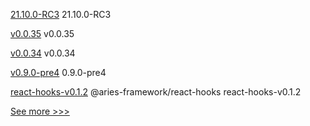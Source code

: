 
[21.10.0-RC3](https://github.com/hyperledger/besu/releases/tag/21.10.0-RC3) 21.10.0-RC3

[v0.0.35](https://github.com/hyperledger/firefly-cli/releases/tag/v0.0.35) v0.0.35

[v0.0.34](https://github.com/hyperledger/firefly-cli/releases/tag/v0.0.34) v0.0.34

[v0.9.0-pre4](https://github.com/hyperledger/aries-staticagent-python/releases/tag/v0.9.0-pre4) 0.9.0-pre4

[react-hooks-v0.1.2](https://github.com/hyperledger/aries-framework-javascript-ext/releases/tag/react-hooks-v0.1.2) @aries-framework/react-hooks react-hooks-v0.1.2


[See more >>>](https://start-here.hyperledger.org/releases)
